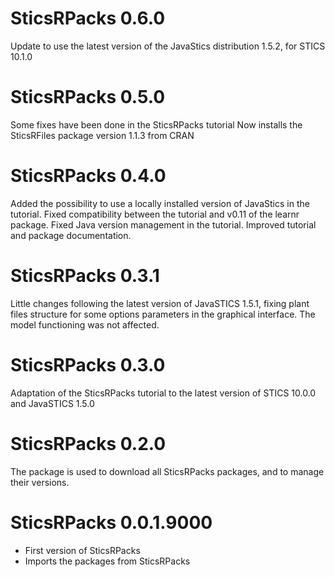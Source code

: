 # SticsRPacks 0.6.0
Update to use the latest version of the JavaStics distribution 1.5.2, for STICS 10.1.0

# SticsRPacks 0.5.0
Some fixes have been done in the SticsRPacks tutorial 
Now installs the SticsRFiles package version 1.1.3 from CRAN

# SticsRPacks 0.4.0

Added the possibility to use a locally installed version of JavaStics in the tutorial. 
Fixed compatibility between the tutorial and v0.11 of the learnr package.
Fixed Java version management in the tutorial.
Improved tutorial and package documentation.

# SticsRPacks 0.3.1

Little changes following the latest version of JavaSTICS 1.5.1, fixing plant files
structure for some options parameters in the graphical interface.
The model functioning was not affected.


# SticsRPacks 0.3.0

Adaptation of the SticsRPacks tutorial to the latest version of STICS 10.0.0 and JavaSTICS 1.5.0 


# SticsRPacks 0.2.0

The package is used to download all SticsRPacks packages, and to manage their versions.


# SticsRPacks 0.0.1.9000

* First version of SticsRPacks
* Imports the packages from SticsRPacks

